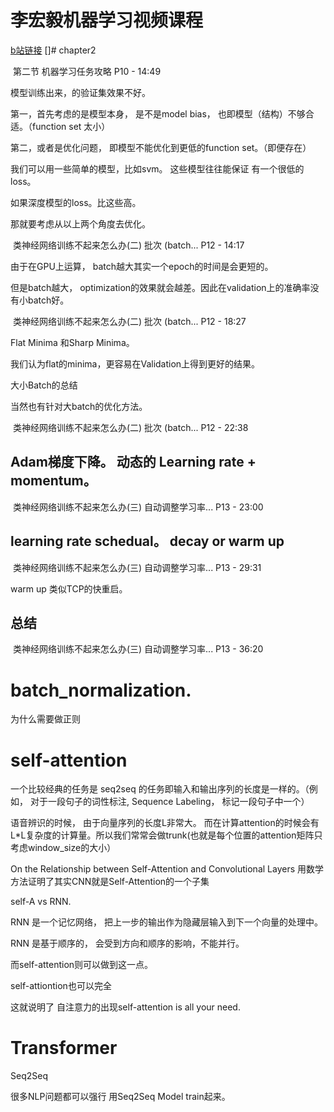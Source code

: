 # 李宏毅机器学习视频课程

[b站链接](https://www.bilibili.com/video/BV1Wv411h7kN?p=34)
[]# chapter2

﻿
第二节 机器学习任务攻略 P10 - 14:49
﻿






模型训练出来，的验证集效果不好。

第一，首先考虑的是模型本身， 是不是model bias， 也即模型（结构）不够合适。（function set 太小）

第二，或者是优化问题， 即模型不能优化到更低的function set。（即便存在）



我们可以用一些简单的模型，比如svm。 这些模型往往能保证 有一个很低的loss。

如果深度模型的loss。比这些高。

那就要考虑从以上两个角度去优化。



﻿
类神经网络训练不起来怎么办(二) 批次 (batch... P12 - 14:17
﻿

由于在GPU上运算， batch越大其实一个epoch的时间是会更短的。

但是batch越大， optimization的效果就会越差。因此在validation上的准确率没有小batch好。





﻿
类神经网络训练不起来怎么办(二) 批次 (batch... P12 - 18:27
﻿




Flat Minima  和Sharp Minima。

我们认为flat的minima，更容易在Validation上得到更好的结果。





大小Batch的总结






当然也有针对大batch的优化方法。

﻿
类神经网络训练不起来怎么办(二) 批次 (batch... P12 - 22:38
﻿






## Adam梯度下降。 动态的 Learning rate + momentum。

﻿
类神经网络训练不起来怎么办(三) 自动调整学习率... P13 - 23:00
﻿






## learning rate schedual。 decay or warm up

﻿
类神经网络训练不起来怎么办(三) 自动调整学习率... P13 - 29:31
﻿




warm up 类似TCP的快重启。



## 总结

﻿
类神经网络训练不起来怎么办(三) 自动调整学习率... P13 - 36:20
﻿






# batch_normalization.

为什么需要做正则





# self-attention  



一个比较经典的任务是 seq2seq 的任务即输入和输出序列的长度是一样的。（例如， 对于一段句子的词性标注, Sequence Labeling， 标记一段句子中一个）



语音辨识的时候， 由于向量序列的长度L非常大。 而在计算attention的时候会有L*L复杂度的计算量。所以我们常常会做trunk(也就是每个位置的attention矩阵只考虑window_size的大小）





On the Relationship between Self-Attention and Convolutional Layers 用数学方法证明了其实CNN就是Self-Attention的一个子集





self-A vs RNN. 



RNN 是一个记忆网络， 把上一步的输出作为隐藏层输入到下一个向量的处理中。

RNN 是基于顺序的， 会受到方向和顺序的影响，不能并行。

而self-attention则可以做到这一点。



self-attiontion也可以完全



这就说明了 自注意力的出现self-attention is all your need. 



# Transformer



Seq2Seq



很多NLP问题都可以强行 用Seq2Seq Model train起来。





